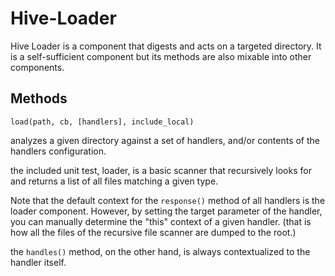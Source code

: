 # Hive-Loader

Hive Loader is a component that digests and acts on a targeted directory. It is a self-sufficient component but its methods are also mixable into other components.

## Methods

`load(path, cb, [handlers], include_local)`

analyzes a given directory against a set of handlers, and/or contents of the handlers configuration.

the included unit test, loader, is a basic scanner that recursively looks for and returns a list of all
files matching a given type.

Note that the default context for the `response()` method of all handlers is the loader component. However,
by setting the target parameter of the handler, you can manually determine the "this" context of a given
handler. (that is how all the files of the recursive file scanner are dumped to the root.)

the `handles()` method, on the other hand, is always contextualized to the handler itself.

